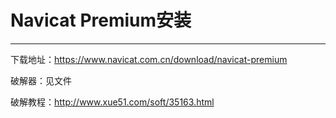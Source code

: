 # Navicat Premium安装

----

下载地址：https://www.navicat.com.cn/download/navicat-premium

破解器：见文件

破解教程：http://www.xue51.com/soft/35163.html